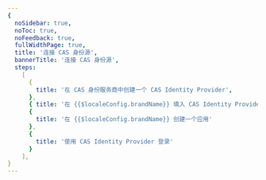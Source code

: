 ```yaml
---
{
  noSidebar: true,
  noToc: true,
  noFeedback: true,
  fullWidthPage: true,
  title: '连接 CAS 身份源',
  bannerTitle: '连接 CAS 身份源',
  steps:
    [
      {
        title: '在 CAS 身份服务商中创建一个 CAS Identity Provider',
      },
      { title: '在 {{$localeConfig.brandName}} 填入 CAS Identity Provider 配置' },
      {
        title: '在 {{$localeConfig.brandName}} 创建一个应用'
      },
      {
        title: '使用 CAS Identity Provider 登录'
      }
    ],
}
---
```


<IntegrationDetail backLink="/guides/connections/enterprise"/>
